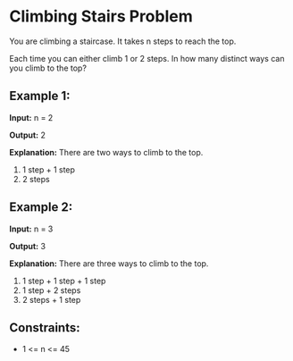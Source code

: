 # Climbing Stairs Problem

You are climbing a staircase. It takes n steps to reach the top.

Each time you can either climb 1 or 2 steps. In how many distinct ways can you climb to the top?


## Example 1:

**Input:** n = 2

**Output:** 2

**Explanation:** There are two ways to climb to the top.
1. 1 step + 1 step
2. 2 steps

## Example 2:

**Input:** n = 3

**Output:** 3

**Explanation:** There are three ways to climb to the top.
1. 1 step + 1 step + 1 step
2. 1 step + 2 steps
3. 2 steps + 1 step

## Constraints:

- 1 <= n <= 45
